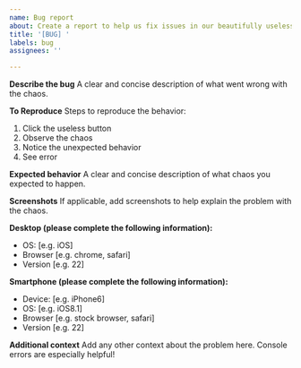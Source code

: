 ```yaml
---
name: Bug report
about: Create a report to help us fix issues in our beautifully useless app
title: '[BUG] '
labels: bug
assignees: ''

---
```


**Describe the bug**
A clear and concise description of what went wrong with the chaos.

**To Reproduce**
Steps to reproduce the behavior:
1. Click the useless button
2. Observe the chaos
3. Notice the unexpected behavior
4. See error

**Expected behavior**
A clear and concise description of what chaos you expected to happen.

**Screenshots**
If applicable, add screenshots to help explain the problem with the chaos.

**Desktop (please complete the following information):**
 - OS: [e.g. iOS]
 - Browser [e.g. chrome, safari]
 - Version [e.g. 22]

**Smartphone (please complete the following information):**
 - Device: [e.g. iPhone6]
 - OS: [e.g. iOS8.1]
 - Browser [e.g. stock browser, safari]
 - Version [e.g. 22]

**Additional context**
Add any other context about the problem here. Console errors are especially helpful!
